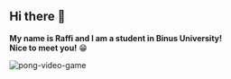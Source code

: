 ## Hi there 👋

**My name is Raffi and I am a student in Binus University!**\
**Nice to meet you!** 😁

![pong-video-game](https://github.com/raffiwr/raffiwr/assets/145559021/be9959f6-d80e-49c8-aa9f-f4d884edd5d6)


<!--
**raffiwr/raffiwr** is a ✨ _special_ ✨ repository because its `README.md` (this file) appears on your GitHub profile.



